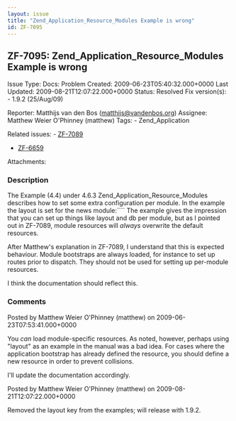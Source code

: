 ```yaml
---
layout: issue
title: "Zend_Application_Resource_Modules Example is wrong"
id: ZF-7095
---
```


ZF-7095: Zend\_Application\_Resource\_Modules Example is wrong
--------------------------------------------------------------

 Issue Type: Docs: Problem Created: 2009-06-23T05:40:32.000+0000 Last Updated: 2009-08-21T12:07:22.000+0000 Status: Resolved Fix version(s): - 1.9.2 (25/Aug/09)
 
 Reporter:  Matthijs van den Bos (matthijs@vandenbos.org)  Assignee:  Matthew Weier O'Phinney (matthew)  Tags: - Zend\_Application
 
 Related issues: - [ZF-7089](/issues/browse/ZF-7089)
- [ZF-6659](/issues/browse/ZF-6659)
 
 Attachments: 
### Description

The Example (4.4) under 4.6.3 Zend\_Application\_Resource\_Modules describes how to set some extra configuration per module. In the example the layout is set for the news module:```` The example gives the impression that you can set up things like layout and db per module, but as I pointed out in ZF-7089, module resources will _always_ overwrite the default resources.

After Matthew's explanation in ZF-7089, I understand that this is expected behaviour. Module bootstraps are always loaded, for instance to set up routes prior to dispatch. They should not be used for setting up per-module resources.

I think the documentation should reflect this.

 

 

### Comments

Posted by Matthew Weier O'Phinney (matthew) on 2009-06-23T07:53:41.000+0000

You _can_ load module-specific resources. As noted, however, perhaps using "layout" as an example in the manual was a bad idea. For cases where the application bootstrap has already defined the resource, you should define a new resource in order to prevent collisions.

I'll update the documentation accordingly.

 

 

Posted by Matthew Weier O'Phinney (matthew) on 2009-08-21T12:07:22.000+0000

Removed the layout key from the examples; will release with 1.9.2.

 

 